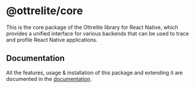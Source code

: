 # @ottrelite/core

This is the core package of the Ottrelite library for React Native, which provides a unified interface for various backends that can be used to trace and profile React Native applications.

## Documentation

All the features, usage & installation of this package and extending it are documented in the [documentation](https://callstackincubator.github.io/ottrelite/docs/core/quick-start.html).

